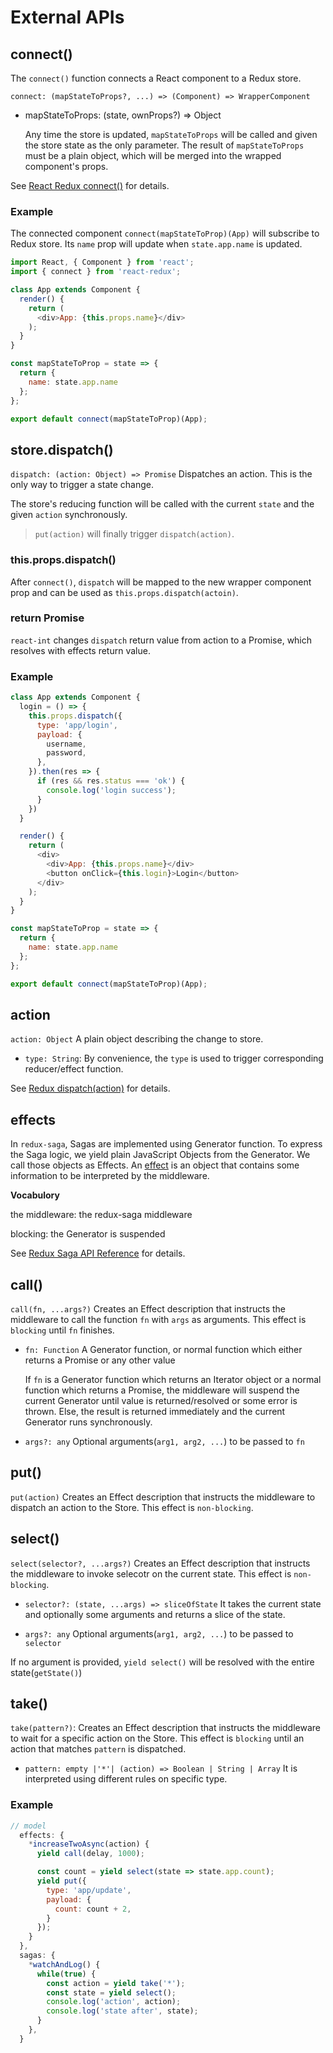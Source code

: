 # External APIs

## connect()

The `connect()` function connects a React component to a Redux store.

`connect: (mapStateToProps?, ...) => (Component) => WrapperComponent`

- mapStateToProps: (state, ownProps?) => Object 

    Any time the store is updated, `mapStateToProps` will be called and given the store state as the only parameter. The result of `mapStateToProps` must be a plain object, which will be merged into the wrapped component's props.

See [React Redux connect()][0] for details.

### Example

The connected component `connect(mapStateToProp)(App)` will subscribe to Redux store. Its `name` prop will update when `state.app.name` is updated.

```javascript
import React, { Component } from 'react';
import { connect } from 'react-redux';

class App extends Component {
  render() {
    return (
      <div>App: {this.props.name}</div>
    );
  }
}

const mapStateToProp = state => {
  return { 
    name: state.app.name 
  };
};

export default connect(mapStateToProp)(App);
```

## store.dispatch()

`dispatch: (action: Object) => Promise` Dispatches an action. This is the only way to trigger a state change.

The store's reducing function will be called with the current `state` and the given `action` synchronously.

> `put(action)` will finally trigger `dispatch(action)`.

###  this.props.dispatch()

After `connect()`, `dispatch` will be mapped to the new wrapper component prop and can be used as `this.props.dispatch(actoin)`.

### return Promise

`react-int` changes `dispatch` return value from action to a Promise, which resolves with effects return value.

### Example

```javascript
class App extends Component {
  login = () => {
    this.props.dispatch({
      type: 'app/login',
      payload: {
        username,
        password,
      },
    }).then(res => {
      if (res && res.status === 'ok') {
        console.log('login success');
      }
    })
  }

  render() {
    return (
      <div>
        <div>App: {this.props.name}</div>
        <button onClick={this.login}>Login</button>
      </div>
    );
  }
}

const mapStateToProp = state => {
  return {
    name: state.app.name
  };
};

export default connect(mapStateToProp)(App);
```

## action

`action: Object` A plain object describing the change to store.

- `type: String`:  By convenience, the `type` is used to trigger corresponding reducer/effect function.

See [Redux dispatch(action)][1] for details.

## effects

In `redux-saga`, Sagas are implemented using Generator function. To express the Saga logic, we yield plain JavaScript Objects from the Generator. We call those objects as Effects. An [effect][3] is an object that contains some information to be interpreted by the middleware.

**Vocabulory**

the middleware: the redux-saga middleware

blocking: the Generator is suspended

See [Redux Saga API Reference][2] for details.

## call()

`call(fn, ...args?)` Creates an Effect description that instructs the middleware to call the function `fn` with `args` as arguments. This effect is `blocking` until `fn` finishes.

- `fn: Function` A Generator function, or normal function which either returns a Promise or any other value

    If `fn` is a Generator function which returns an Iterator object or a normal function which returns a Promise, the middleware will suspend the current Generator until value is returned/resolved or some error is thrown. Else, the result is returned immediately and the current Generator runs synchronously.

- `args?: any` Optional arguments(`arg1, arg2, ...`) to be passed  to `fn`

## put()

`put(action)` Creates an Effect description that instructs the middleware to dispatch an action to the Store. This effect is `non-blocking`.

## select()

`select(selector?, ...args?)` Creates an Effect description that instructs the middleware to invoke selecotr on the current state. This effect is `non-blocking`.

- `selector?: (state, ...args) => sliceOfState` It takes the current state and optionally some arguments and returns a slice of the state.

- `args?: any` Optional arguments(`arg1, arg2, ...`) to be passed  to `selector`

If no argument is provided, `yield select()` will be resolved with the entire state(`getState()`)

## take()

`take(pattern?)`: Creates an Effect description that instructs the middleware to wait for a specific action on the Store. This effect is `blocking` until an action that matches `pattern` is dispatched.

- `pattern: empty |'*'| (action) => Boolean | String | Array` It is interpreted using different rules on specific type.

### Example

```javascript
// model
  effects: {
    *increaseTwoAsync(action) {
      yield call(delay, 1000);

      const count = yield select(state => state.app.count);
      yield put({
        type: 'app/update',
        payload: {
          count: count + 2,
        }
      });
    }
  },
  sagas: {
    *watchAndLog() {
      while(true) {
        const action = yield take('*');
        const state = yield select();
        console.log('action', action);
        console.log('state after', state);
      }
    },
  }

```

[0]: https://react-redux.js.org/api/connect
[1]: https://redux.js.org/api/store#a-id-dispatch-class-anchor-a-dispatchaction-dispatch
[2]: https://redux-saga.js.org/docs/api/
[3]: https://redux-saga.js.org/docs/api/#effect-creators
